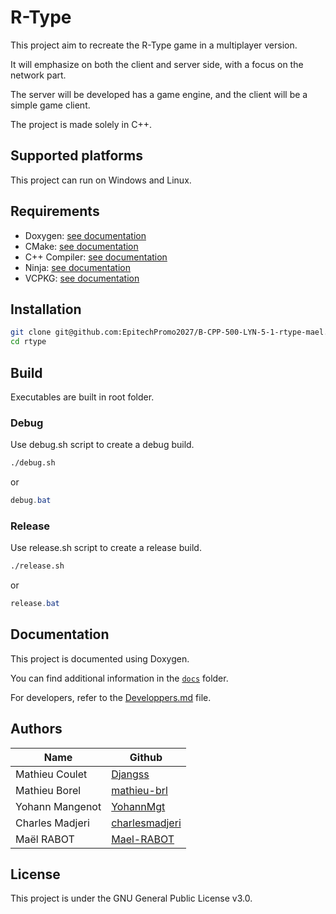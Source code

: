 # R-Type

This project aim to recreate the R-Type game in a multiplayer version.

It will emphasize on both the client and server side, with a focus on the network part.

The server will be developed has a game engine, and the client will be a simple game client.

The project is made solely in C++.

## Supported platforms

This project can run on Windows and Linux.

## Requirements

- Doxygen: [see documentation](https://www.doxygen.nl/manual/install.html)
- CMake: [see documentation](https://cmake.org/install/)
- C++ Compiler: [see documentation](https://gcc.gnu.org/install/)
- Ninja: [see documentation](https://ninja-build.org/)
- VCPKG: [see documentation](Misc/VCPKG.md)

## Installation

```sh
git clone git@github.com:EpitechPromo2027/B-CPP-500-LYN-5-1-rtype-mael.rabot.git && mv B-CPP-500-LYN-5-1-rtype-mael.rabot rtype
cd rtype
```

## Build

Executables are built in root folder.

### Debug

Use debug.sh script to create a debug build.

```sh
./debug.sh
```

or

```powershell
debug.bat
```

### Release

Use release.sh script to create a release build.

```sh
./release.sh
```

or

```powershell
release.bat
```

## Documentation

This project is documented using Doxygen.

You can find additional information in the [`docs`](docs/Hub.md) folder.

For developers, refer to the [Developpers.md](docs/Developers) file.

## Authors

| Name            | Github                                              |
|-----------------|-----------------------------------------------------|
| Mathieu Coulet  | [Djangss](https://github.com/Djangss)               |
| Mathieu Borel   | [mathieu-brl](https://github.com/mathieu-brl)       |
| Yohann Mangenot | [YohannMgt](https://github.com/YohannMgt)           |
| Charles Madjeri | [charlesmadjeri](https://github.com/charlesmadjeri) |
| Maël RABOT      | [Mael-RABOT](https://github.com/Mael-RABOT)         |

## License

This project is under the GNU General Public License v3.0.
